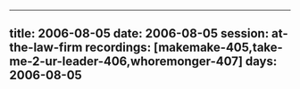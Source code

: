 
---
title: 2006-08-05
date:  2006-08-05
session: at-the-law-firm
recordings: [makemake-405,take-me-2-ur-leader-406,whoremonger-407]
days: 2006-08-05
---
